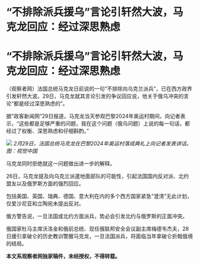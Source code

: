 # “不排除派兵援乌”言论引轩然大波，马克龙回应：经过深思熟虑

# “不排除派兵援乌”言论引轩然大波，马克龙回应：经过深思熟虑

（观察者网）法国总统马克龙日前说的一句“不排除向乌克兰派兵”，已在西方政界引发轩然大波。29日，马克龙就其言论引发的争议回应说，他关于俄乌冲突的言论“都是经过深思熟虑的”。

据“政客新闻网”29日报道，马克龙当天参观巴黎2024年奥运村期间，向记者表示，“这些都是足够严重的问题，我在这个问题（俄乌问题）上说的每一句话，都经过了权衡、深思熟虑和仔细斟酌。”

![](https://inews.gtimg.com/om_bt/O555guEIfgXCJBtHKzpYPjTWjEnCmVBmLOAEQKN5nyqNsAA/1000)
_2月29日，法国总统马克龙在巴黎2024年奥运村落成典礼上向记者发表讲话。图：视觉中国_

马克龙同时拒绝就这一问题做出进一步的解释。

26日，马克龙提及向乌克兰派遣地面部队的可能性，引起法国国内反对派、北约盟友以及俄罗斯方面的强烈回应。

包括美国、英国、瑞典、德国、意大利在内的多个西方国家紧急“澄清”无此计划，仅爱沙尼亚和立陶宛未提出反对。

俄方警告说，一旦法国或北约方面派兵，势必会引发北约与俄罗斯的正面冲突。

俄国家杜马主席沃洛金和俄前总统、现任俄联邦安全会议副主席梅德韦杰夫，28日援引拿破仑的历史教训警醒马克龙，一旦法国派兵，将面临当年拿破仑折戟俄境的结局。

**本文系观察者网独家稿件，未经授权，不得转载。**

